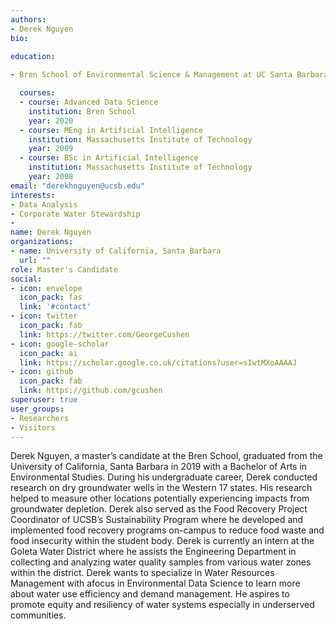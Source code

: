 ```yaml
---
authors:
- Derek Nguyen
bio:
  
education: 

- Bren School of Environmental Science & Management at UC Santa Barbara

  courses:
  - course: Advanced Data Science
    institution: Bren School
    year: 2020
  - course: MEng in Artificial Intelligence
    institution: Massachusetts Institute of Technology
    year: 2009
  - course: BSc in Artificial Intelligence
    institution: Massachusetts Institute of Technology
    year: 2008
email: "derekhnguyen@ucsb.edu"
interests:
- Data Analysis
- Corporate Water Stewardship
- 
name: Derek Nguyen
organizations:
- name: University of California, Santa Barbara
  url: ""
role: Master's Candidate
social:
- icon: envelope
  icon_pack: fas
  link: '#contact'
- icon: twitter
  icon_pack: fab
  link: https://twitter.com/GeorgeCushen
- icon: google-scholar
  icon_pack: ai
  link: https://scholar.google.co.uk/citations?user=sIwtMXoAAAAJ
- icon: github
  icon_pack: fab
  link: https://github.com/gcushen
superuser: true
user_groups:
- Researchers
- Visitors
---
```



Derek Nguyen, a master’s candidate at the Bren School, graduated from the University of California, Santa Barbara in 2019 with a Bachelor of Arts in Environmental Studies. During his undergraduate career, Derek conducted research on dry groundwater wells in the Western 17 states. His research helped to measure other locations potentially experiencing impacts from groundwater depletion. Derek also served as the Food Recovery Project Coordinator of UCSB’s Sustainability Program where he developed and implemented food recovery programs on-campus to reduce food waste and food insecurity within the student body. Derek is currently an intern at the Goleta Water District where he assists the Engineering Department in collecting and analyzing water quality samples from various water zones within the district. Derek wants to specialize in Water Resources Management with afocus in Environmental Data Science to learn more about water use efficiency and demand management. He aspires to promote equity and resiliency of water systems especially in underserved communities.
